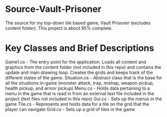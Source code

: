 # Source-Vault-Prisoner
The source for my top-down tile based game, Vault Prisoner (excludes content folder). This project is about 95% complete.

# Key Classes and Brief Descriptions
Game1.cs - The entry point for the application. Loads all content and graphics from the content folder (not included in this repo)
            and contains the update and main drawing loop. Creates the grids and keeps track of the different states of the game.
Situation.cs - Abstract class that is the base for all the situations in-game (monster attack, trap, mishap, weapon pickup, health pickup,
                and armor pickup)
Menu.cs - Holds data pertaining to a menu in the game that is read in from an external text file included in the project (text files not
          included in this repo)
Gui.cs - Sets up the menus in the game
Tile.cs - Represents and holds data for a tile on the grid that the player can navigate
Grid.cs - Sets up a grid of tiles in the game


